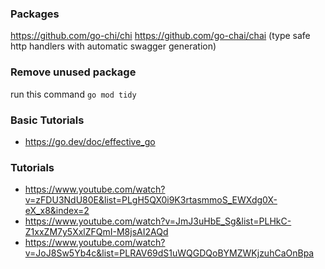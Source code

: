 ### Packages
https://github.com/go-chi/chi
https://github.com/go-chai/chai (type safe http handlers with automatic swagger generation)




### Remove unused package
run this command ``` go mod tidy ``` 




### Basic Tutorials
- https://go.dev/doc/effective_go


### Tutorials
- https://www.youtube.com/watch?v=zFDU3NdU80E&list=PLgH5QX0i9K3rtasmmoS_EWXdg0X-eX_x8&index=2
- https://www.youtube.com/watch?v=JmJ3uHbE_Sg&list=PLHkC-Z1xxZM7y5XxlZFQmI-M8jsAI2AQd
- https://www.youtube.com/watch?v=JoJ8Sw5Yb4c&list=PLRAV69dS1uWQGDQoBYMZWKjzuhCaOnBpa